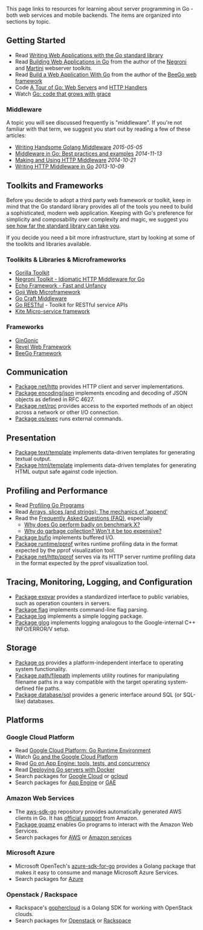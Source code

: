 This page links to resources for learning about server programming in Go - both web services and mobile backends. The items are organized into sections by topic.

## Getting Started

- Read [Writing Web Applications with the Go standard library](http://golang.org/doc/articles/wiki/)
- Read [Building Web Applications in Go](https://www.gitbook.com/book/codegangsta/building-web-apps-with-go/details) from the author of the [Negroni](https://github.com/codegangsta/negroni) and [Martini](http://martini.codegangsta.io/) webserver toolkits.
- Read [Build a Web Application With Go](https://github.com/astaxie/build-web-application-with-golang) from the author of the [BeeGo web framework](http://beego.me/)
- Code [A Tour of Go: Web Servers](http://tour.golang.org/methods/13) and [HTTP Handlers](http://tour.golang.org/methods/14)
- Watch [Go: code that grows with grace](http://talks.golang.org/2012/chat.slide#1)

### Middleware 

A topic you will see discussed frequently is "middleware". If you're not familiar with that term, we suggest you start out by reading a few of these articles:

* [Writing Handsome Golang Middleware](http://laicos.com/writing-handsome-golang-middleware/) _2015-05-05_
* [Middleware in Go: Best practices and examples](https://www.nicolasmerouze.com/middlewares-golang-best-practices-examples/) _2014-11-13_
* [Making and Using HTTP Middleware](http://www.alexedwards.net/blog/making-and-using-middleware) _2014-10-21_
* [Writing HTTP Middleware in Go](https://justinas.org/writing-http-middleware-in-go/) _2013-10-09_


## Toolkits and Frameworks

Before you decide to adopt a third party web framework or toolkit, keep in mind that the Go standard library provides all of the tools you need to build a sophisticated, modern web application. Keeping with Go's preference for simplicity and composability over complexity and magic, we suggest you [see how far the standard library can take you](http://golang.org/doc/articles/wiki/).

If you decide you need a bit more infrastructure, start by looking at some of the toolkits and libraries available.

### Toolikits & Libraries & Microframeworks

* [Gorilla Toolkit](http://www.gorillatoolkit.org/)
* [Negroni Toolkit - Idiomatic HTTP Middleware for Go](https://github.com/codegangsta/negroni) 
* [Echo Framework - Fast and Unfancy](http://echo.labstack.com/)
* [Goji Web Microframework](https://goji.io/)
* [Go Craft Middleware](https://github.com/gocraft/web)
* [Go RESTful](https://github.com/emicklei/go-restful) - Toolkit for RESTful service APIs
* [Kite Micro-service framework](https://github.com/koding/kite)

### Frameworks

* [GinGonic](https://gin-gonic.github.io/gin/)
* [Revel Web Framework](https://revel.github.io/)
* [BeeGo Framework](http://beego.me/)


## Communication

- [Package net/http](http://golang.org/pkg/net/http) provides HTTP client and server implementations.
- [Package encoding/json](http://golang.org/pkg/encoding/json) implements encoding and decoding of JSON objects as defined in RFC 4627.
- [Package net/rpc](http://golang.org/pkg/net/rpc) provides access to the exported methods of an object across a network or other I/O connection.
- [Package os/exec](http://golang.org/pkg/os/exec) runs external commands.

## Presentation

- [Package text/template](http://golang.org/pkg/text/template) implements data-driven templates for generating textual output.
- [Package html/template](http://golang.org/pkg/html/template) implements data-driven templates for generating HTML output safe against code injection.

## Profiling and Performance

- Read [Profiling Go Programs](http://blog.golang.org/profiling-go-programs)
- Read [Arrays, slices (and strings): The mechanics of 'append'](http://blog.golang.org/slices)
- Read the [Frequently Asked Questions (FAQ)](http://golang.org/doc/faq), especially
    - [Why does Go perform badly on benchmark X?](http://golang.org/doc/faq#Why_does_Go_perform_badly_on_benchmark_x)
    - [Why do garbage collection? Won't it be too expensive?](http://golang.org/doc/faq#garbage_collection)
- [Package bufio](http://golang.org/pkg/bufio) implements buffered I/O.
- [Package runtime/pprof](http://golang.org/pkg/runtime/pprof) writes runtime profiling data in the format expected by the pprof visualization tool.
- [Package net/http/pprof](http://golang.org/pkg/net/http/pprof) serves via its HTTP server runtime profiling data in the format expected by the pprof visualization tool.

## Tracing, Monitoring, Logging, and Configuration

- [Package expvar](http://golang.org/pkg/expvar) provides a standardized interface to public variables, such as operation counters in servers.
- [Package flag](http://golang.org/pkg/flag) implements command-line flag parsing.
- [Package log](http://golang.org/pkg/log) implements a simple logging package.
- [Package glog](https://github.com/golang/glog) implements logging analogous to the Google-internal C++ INFO/ERROR/V setup.

## Storage

- [Package os](http://golang.org/pkg/os) provides a platform-independent interface to operating system functionality.
- [Package path/filepath](http://golang.org/pkg/path/filepath) implements utility routines for manipulating filename paths in a way compatible with the target operating system-defined file paths.
- [Package database/sql](http://golang.org/pkg/database/sql) provides a generic interface around SQL (or SQL-like) databases.

## Platforms

### Google Cloud Platform

- Read [Google Cloud Platform: Go Runtime Environment](https://cloud.google.com/appengine/docs/go/)
- Watch [Go and the Google Cloud Platform](http://blog.golang.org/go-and-google-cloud-platform)
- Read [Go on App Engine: tools, tests, and concurrency](http://blog.golang.org/appengine-dec2013)
- Read [Deploying Go servers with Docker](http://blog.golang.org/docker)
- Search packages for [Google Cloud](http://godoc.org/?q=google+cloud) or [gcloud](http://godoc.org/?q=gcloud)
- Search packages for [App Engine](http://godoc.org/?q=appengine) or [GAE](http://godoc.org/?q=gae)

### Amazon Web Services

- The [aws-sdk-go](https://github.com/awslabs/aws-sdk-go) repository provides automatically generated AWS clients in Go.  It has [official support](http://aws.amazon.com/blogs/aws/coming-soon-aws-sdk-for-go) from Amazon.
- [Package goamz](https://wiki.ubuntu.com/goamz) enables Go programs to interact with the Amazon Web Services.
- Search packages for [AWS](http://godoc.org/?q=aws) or [Amazon services](http://godoc.org/?q=amazon+service)

### Microsoft Azure

- Microsoft OpenTech's [azure-sdk-for-go](https://github.com/MSOpenTech/azure-sdk-for-go) provides a Golang package that makes it easy to consume and manage Microsoft Azure Services.
- Search packages for [Azure](http://godoc.org/?q=azure)

### Openstack / Rackspace

- Rackspace's [gophercloud](https://github.com/rackspace/gophercloud) is a Golang SDK for working with OpenStack clouds.
- Search packages for [Openstack](http://godoc.org/?q=openstack) or [Rackspace](http://godoc.org/?q=rackspace)
